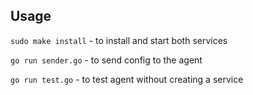 ## Usage
```sudo make install``` - to install and start both services

```go run sender.go``` - to send config to the agent

```go run test.go``` - to test agent without creating a service
